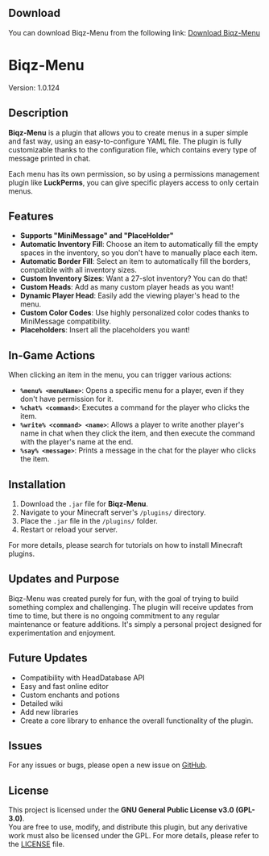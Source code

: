 ## Download
You can download Biqz-Menu from the following link: [Download Biqz-Menu](https://www.spigotmc.org/resources/%E2%9C%A6-biqz-menu-%E2%9C%A6-easy-customizable-menu.120372/)

# Biqz-Menu
Version: 1.0.124  

## Description
**Biqz-Menu** is a plugin that allows you to create menus in a super simple and fast way, using an easy-to-configure YAML file. The plugin is fully customizable thanks to the configuration file, which contains every type of message printed in chat.

Each menu has its own permission, so by using a permissions management plugin like **LuckPerms**, you can give specific players access to only certain menus.

## Features
- **Supports "MiniMessage" and "PlaceHolder"**  
- **Automatic Inventory Fill**: Choose an item to automatically fill the empty spaces in the inventory, so you don't have to manually place each item.
- **Automatic Border Fill**: Select an item to automatically fill the borders, compatible with all inventory sizes.
- **Custom Inventory Sizes**: Want a 27-slot inventory? You can do that!
- **Custom Heads**: Add as many custom player heads as you want!
- **Dynamic Player Head**: Easily add the viewing player's head to the menu.
- **Custom Color Codes**: Use highly personalized color codes thanks to MiniMessage compatibility.
- **Placeholders**: Insert all the placeholders you want!

## In-Game Actions
When clicking an item in the menu, you can trigger various actions:
- **`%menu% <menuName>`**: Opens a specific menu for a player, even if they don't have permission for it.
- **`%chat% <command>`**: Executes a command for the player who clicks the item.
- **`%write% <command> <name>`**: Allows a player to write another player's name in chat when they click the item, and then execute the command with the player's name at the end.
- **`%say% <message>`**: Prints a message in the chat for the player who clicks the item.

## Installation
1. Download the `.jar` file for **Biqz-Menu**.
2. Navigate to your Minecraft server's `/plugins/` directory.
3. Place the `.jar` file in the `/plugins/` folder.
4. Restart or reload your server.

For more details, please search for tutorials on how to install Minecraft plugins.

## Updates and Purpose
Biqz-Menu was created purely for fun, with the goal of trying to build something complex and challenging. The plugin will receive updates from time to time, but there is no ongoing commitment to any regular maintenance or feature additions. It's simply a personal project designed for experimentation and enjoyment.

## Future Updates
- Compatibility with HeadDatabase API
- Easy and fast online editor
- Custom enchants and potions
- Detailed wiki
- Add new libraries
- Create a core library to enhance the overall functionality of the plugin.

## Issues
For any issues or bugs, please open a new issue on [GitHub](https://github.com/Biqz-Menu/issues).

## License
This project is licensed under the **GNU General Public License v3.0 (GPL-3.0)**.  
You are free to use, modify, and distribute this plugin, but any derivative work must also be licensed under the GPL. For more details, please refer to the [LICENSE](https://www.gnu.org/licenses/gpl-3.0.en.html) file.
